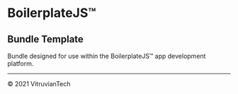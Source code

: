 # BoilerplateJS™

## Bundle Template

Bundle designed for use within the BoilerplateJS™ app development platform.

---

© 2021 VitruvianTech
